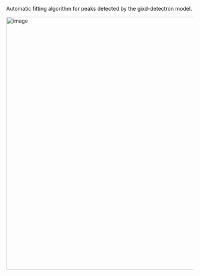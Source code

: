Automatic fitting algorithm for peaks detected by the gixd-detectron model.

<img width="680" alt="image" src="https://github.com/dmnblz/gixd-fit/assets/97300537/3bab816b-3f69-4e11-8782-13b74d41cc1b">

